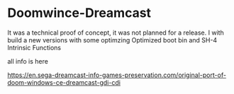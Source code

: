 # Doomwince-Dreamcast
It was a technical proof of concept, it was not planned for a release.
I with build a new versions with some optimzing
Optimized boot bin and  SH-4 Intrinsic Functions 

all info is here 

https://en.sega-dreamcast-info-games-preservation.com/original-port-of-doom-windows-ce-dreamcast-gdi-cdi
